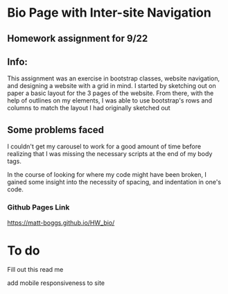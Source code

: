 # Bio Page with Inter-site Navigation

## Homework assignment for 9/22

## Info:
This assignment was an exercise in bootstrap classes, website navigation, and designing a website with a grid in mind. I started by sketching out on paper a basic layout for the 3 pages of the website. From there, with the help of outlines on my elements, I was able to use bootstrap's rows and columns to match the layout I had originally sketched out

## Some problems faced
I couldn't get my carousel to work for a good amount of time before realizing that I was missing the necessary scripts at the end of my body tags.

In the course of looking for where my code might have been broken, I gained some insight into the necessity of spacing, and indentation in one's code. 

### Github Pages Link
https://matt-boggs.github.io/HW_bio/
# To do
Fill out this read me

add mobile responsiveness to site